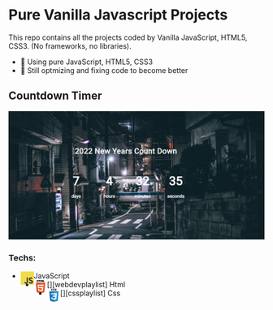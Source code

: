 # Pure Vanilla Javascript Projects

This repo contains all the projects coded by Vanilla JavaScript, HTML5, CSS3. (No frameworks, no libraries).
- 🌱 Using pure JavaScript, HTML5, CSS3
- 🔭 Still optmizing and fixing code to become better

## Countdown Timer

![countdown-timer](./images/CountDownTimer.PNG)

### Techs:

- <img align="left" alt="JavaScript" width="26px" src="https://raw.githubusercontent.com/github/explore/80688e429a7d4ef2fca1e82350fe8e3517d3494d/topics/javascript/javascript.png" /> JavaScript
- [<img align="left" alt="HTML5" width="26px" src="https://raw.githubusercontent.com/github/explore/80688e429a7d4ef2fca1e82350fe8e3517d3494d/topics/html/html.png" />][webdevplaylist] Html
- [<img align="left" alt="CSS3" width="26px" src="https://raw.githubusercontent.com/github/explore/80688e429a7d4ef2fca1e82350fe8e3517d3494d/topics/css/css.png" />][cssplaylist] Css

